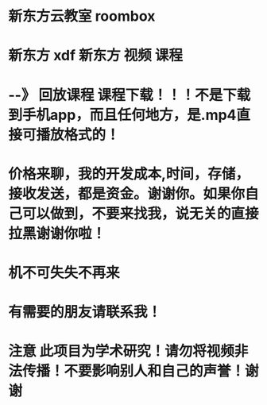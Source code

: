 # 新东方云教室 roombox
# 新东方 xdf 新东方 视频 课程

# --》 回放课程 课程下载！！！不是下载到手机app，而且任何地方，是.mp4直接可播放格式的！
# 价格来聊，我的开发成本,时间，存储，接收发送，都是资金。谢谢你。如果你自己可以做到，不要来找我，说无关的直接拉黑谢谢你啦！
# 机不可失失不再来
# 有需要的朋友请联系我！
# 注意 此项目为学术研究！请勿将视频非法传播！不要影响别人和自己的声誉！谢谢
